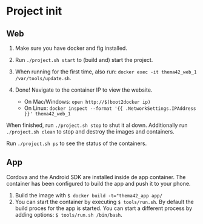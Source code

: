 # Project init

## Web

1. Make sure you have docker and fig installed.
2. Run `./project.sh start` to (build and) start the project.
3. When running for the first time, also run: `docker exec -it thema42_web_1 /var/tools/update.sh`.
4. Done! Navigate to the container IP to view the website.

    - On Mac/Windows: `open http://$(boot2docker ip)`
    - On Linux: `docker inspect --format '{{ .NetworkSettings.IPAddress }}' thema42_web_1`

When finished, run `./project.sh stop` to shut it al down. Additionally run `./project.sh clean` to stop and destroy the images and containers.

Run `./project.sh ps` to see the status of the containers.

## App

Cordova and the Android SDK are installed inside de app container. The
container has been configured to build the app and push it to your phone.

1. Build the image with `$ docker build -t="thema42_app app/`
2. You can start the container by executing `$ tools/run.sh`. By default the
   build proces for the app is started. You can start a different process by
   adding options: `$ tools/run.sh /bin/bash`.
